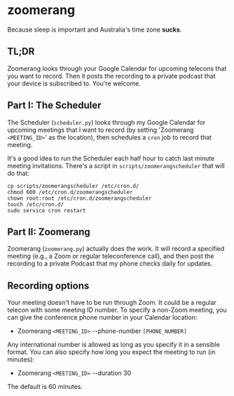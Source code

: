 zoomerang
=========

Because sleep is important and Australia's time zone **sucks**.


TL;DR
-----

Zoomerang looks through your Google Calendar for upcoming telecons that you
want to record. Then it posts the recording to a private podcast that your 
device is subscribed to. You're welcome.

Part I: The Scheduler
---------------------

The Scheduler (`scheduler.py`) looks through my Google Calendar for upcoming 
meetings that I want to record (by setting 'Zoomerang `<MEETING_ID>`' as the 
location), then schedules a `cron` job to record that meeting.

It's a good idea to run the Scheduler each half hour to catch last minute
meeting invitations. There's a script in `scripts/zoomerangscheduler` that
will do that:

````
cp scripts/zoomerangscheduler /etc/cron.d/
chmod 600 /etc/cron.d/zoomerangscheduler
chown root:root /etc/cron.d/zoomerangscheduler
touch /etc/cron.d/
sudo service cron restart
````


Part II: Zoomerang
------------------

Zoomerang (`zoomerang.py`) actually does the work. It will record a specified 
meeting (e.g., a Zoom or regular teleconference call), and then post the 
recording to a private Podcast that my phone checks daily for updates.


Recording options
-----------------

Your meeting doesn't have to be run through Zoom. It could be a regular telecon
with some meeting ID number. To specify a non-Zoom meeting, you can give the
conference phone number in your Calendar location:

- Zoomerang `<MEETING_ID>` --phone-number `[PHONE_NUMBER]`

Any international number is allowed as long as you specify it in a sensible 
format. You can also specify how long you expect the meeting to run (in minutes):

- Zoomerang `<MEETING_ID>` --duration 30

The default is 60 minutes. 